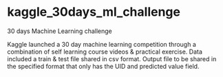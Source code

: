# kaggle_30days_ml_challenge
30 days Machine Learning challenge

Kaggle launched a 30 day machine learning competition through a combination of self learning course videos & practical exercise. 
Data included a train & test file shared in csv format.
Output file to be shared in the specified format that only has the UID and predicted value field.
